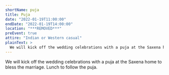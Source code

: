 ```yaml
---
shortName: puja
title: Puja
date: "2022-01-19T11:00:00"
endDate: "2022-01-19T14:00:00"
location: "***REMOVED***"
preEvent: true
attire: "Indian or Western casual"
plainText: >
  We will kick off the wedding celebrations with a puja at the Saxena home to bless the marriage. Lunch to follow the puja.
---
```


We will kick off the wedding celebrations with a puja at the Saxena home to bless the marriage. Lunch to follow the puja.

